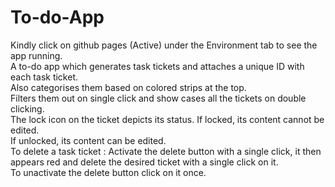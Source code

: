 # To-do-App
  Kindly click on github pages (Active) under the Environment tab to see the app running.<br>
  A to-do app which generates task tickets and attaches a unique ID with each task ticket.<br>
  Also categorises them based on colored strips at the top.<br>
  Filters them out on single click and show cases all the tickets on double clicking.<br>
  The lock icon on the ticket depicts its status. If locked, its content cannot be edited. <br>
  If unlocked, its content can be edited.<br>
  To delete a task ticket : Activate the delete button with a single click, it then appears red and delete the desired ticket with a single click on it.<br>
  To unactivate the delete button click on it once.<br>
